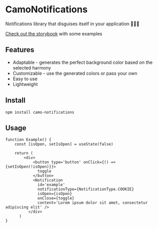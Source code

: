 # CamoNotifications

Notifications library that disguises itself in your application 🥷😶‍🌫️

[Check out the storybook](https://alessandroroic.github.io/CamoNotifications) with some examples

## Features

- Adaptable - generates the perfect background color based on the selected harmony
- Customizable - use the generated colors or pass your own
- Easy to use
- Lightweight

## Install

```
npm install camo-notifications
```

## Usage

```
function Example() {
    const [isOpen, setIsOpen] = useState(false)

    return (
        <div>
            <button type='button' onClick={() => {setIsOpen(!isOpen)}}>
              toggle
            </button>
            <Notification
              id='example'
              notificationType={NotificationType.COOKIE}
              isOpen={isOpen}
              onClose={toggle}
              content='Lorem ipsum dolor sit amet, consectetur adipiscing elit' />
          </div>
      )
}
```
